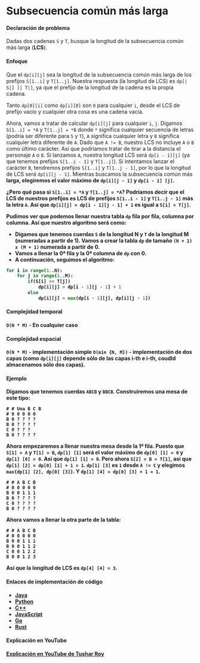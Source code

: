 # Subsecuencia común más larga

#### Declaración de problema

Dadas dos cadenas `S` y `T`, busque la longitud de la subsecuencia común más larga (<b>LCS</b>).

#### Enfoque

Que el `dp[i][j]` sea la longitud de la subsecuencia común más larga de los prefijos `S[1..i]` y `T[1..j]`. Nuestra respuesta (la longitud de LCS) es `dp[| S|] [| T|]`, ya que el prefijo de la longitud de la cadena es la propia cadena.

Tanto `dp[0][i]` como `dp[i][0]` son `0` para cualquier `i`, desde el LCS de prefijo vacío y cualquier otra cosa es una cadena vacía.

Ahora, vamos a tratar de calcular `dp[i][j]` para cualquier `i`, `j`. Digamos `S[1..i] = *A` y `T[1..j] = *B` donde `*` significa cualquier secuencia de letras (podría ser diferente para `S` y `T`), `A` significa cualquier letra y `B` significa cualquier letra diferente de `A`. Dado que `A != B`, nuestro LCS no incluye `A` o `B` como último carácter. Así que podríamos tratar de tirar a la distancia el personaje `A` o `B`. Si lanzamos `A`, nuestra longitud LCS será `dp[i - 1][j]` (ya que tenemos prefijos `S[1..i - 1]` y `T[1..j]`). Si intentamos lanzar el carácter `B`, tendremos prefijos `S[1..i]` y `T[1..j - 1]`, por lo que la longitud de LCS será `dp[i][j - 1]`. Mientras buscamos la subsecuencia común más <b>larga<b>, elegiremos <b>el valor máximo</b> de `dp[i][j - 1]` y `dp[i - 1] [j]`.

¿Pero qué pasa si `S[1..i] = *A` y `T[1..j] = *A`? Podríamos decir que el LCS de nuestros prefijos es LCS de prefijos `S[1..i - 1]` y `T[1..j - 1]` <b>más</b> la letra `A`. Así que `dp[i][j] = dp[i - 1][j - 1] + 1` es igual a `S[i] = T[j]`.

Pudimos ver que podemos llenar nuestra tabla `dp` fila por fila, columna por columna. Así que nuestro algoritmo será como:

- Digamos que tenemos cuerdas `S` de la longitud N y `T` de la longitud M (numeradas a partir de 1). Vamos a crear la tabla `dp` de tamaño `(N + 1) x (M + 1)` numerada a partir de 0.
- Vamos a llenar la 0ª fila y la 0ª columna de `dp` con 0.
- A continuación, seguimos el algoritmo:

```python
for i in range(1..N):
    for j in range(1..M):
        if(S[i] == T[j])
            dp[i][j] = dp[i - 1][j - 1] + 1
        else
            dp[i][j] = max(dp[i - 1][j], dp[i][j - 1])
```

#### Complejidad temporal 

`O(N * M)` - En cualquier caso

#### Complejidad espacial

`O(N * M)` - implementación simple
`O(min {N, M})` - implementación de dos capas (como `dp[i][j]` depende sólo de las capas i-th e i-th, coudld almacenamos sólo dos capas).

#### Ejemplo

Digamos que tenemos cuerdas `ABCB` y `BBCB`. Construiremos una mesa de este tipo:

```
# # Una B C B
# 0 0 0 0 0
B 0 ? ? ? ?
B 0 ? ? ? ?
C 0 ? ? ?
B 0 ? ? ? ?
```

Ahora empezaremos a llenar nuestra mesa desde la 1ª fila. Puesto que `S[1] = A` y `T[1] = B`, `dp[1] [1]` será el valor máximo de `dp[0] [1] = 0` y `dp[1] [0] = 0`. Así que `dp[1] [1] = 0`. Pero ahora `S[2] = B = T[1]`, así que `dp[1] [2] = dp[0] [1] + 1 = 1`. `dp[1] [3]` es `1` desde `A != C` y elegimos `max{dp[1] [2], dp[0] [3]}`. Y `dp[1] [4] = dp[0] [3] + 1 = 1`.

```
# # A B C B
# 0 0 0 0 0
B 0 0 1 1 1
B 0 ? ? ? ?
C 0 ? ? ? ?
B 0 ? ? ? ?
```

Ahora vamos a llenar la otra parte de la tabla:

```
# # A B C B
# 0 0 0 0 0
B 0 0 1 1 1
B 0 0 1 1 2
C 0 0 1 2 2
B 0 0 1 2 3
```

Así que la longitud de LCS es `dp[4] [4] = 3`.

#### Enlaces de implementación de código

- [Java](https://github.com/TheAlgorithms/Java/blob/master/src/main/java/com/thealgorithms/dynamicprogramming/LongestCommonSubsequence.java)
- [Python](https://github.com/TheAlgorithms/Python/blob/master/dynamic_programming/longest_common_subsequence.py)
- [C++](https://github.com/TheAlgorithms/C-Plus-Plus/blob/master/Dynamic%20Programming/Longest%20Common%20Subsequence.cpp)
- [JavaScript](https://github.com/TheAlgorithms/Javascript/blob/master/Dynamic-Programming/LongestCommonSubsequence.js)
- [Go](https://github.com/TheAlgorithms/Go/blob/master/dynamicprogramming/longestCommonSubsequence.go)
- [Rust](https://github.com/TheAlgorithms/Rust/blob/master/src/dynamic_programming/longest_common_subsequence.rs)

#### Explicación en YouTube

[Explicación en YouTube de Tushar Roy](https://youtu.be/NnD96abizww)
